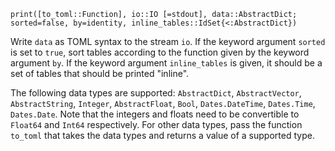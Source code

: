 ```
print([to_toml::Function], io::IO [=stdout], data::AbstractDict; sorted=false, by=identity, inline_tables::IdSet{<:AbstractDict})
```

Write `data` as TOML syntax to the stream `io`. If the keyword argument `sorted` is set to `true`, sort tables according to the function given by the keyword argument `by`. If the keyword argument `inline_tables` is given, it should be a set of tables that should be printed "inline".

The following data types are supported: `AbstractDict`, `AbstractVector`, `AbstractString`, `Integer`, `AbstractFloat`, `Bool`, `Dates.DateTime`, `Dates.Time`, `Dates.Date`. Note that the integers and floats need to be convertible to `Float64` and `Int64` respectively. For other data types, pass the function `to_toml` that takes the data types and returns a value of a supported type.
